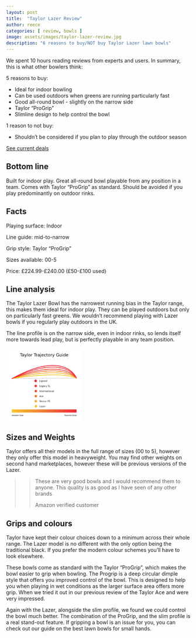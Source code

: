 ```yaml
---
layout: post
title:  "Taylor Lazer Review"
author: reece
categories: [ review, bowls ]
image: assets/images/taylor-lazer-review.jpg
description: "6 reasons to buy/NOT buy Taylor Lazer lawn bowls"
---
```


<div class="overview" markdown="1">

We spent  10 hours reading reviews from experts and users. In summary, this is what other bowlers think:

5 reasons to buy:
* Ideal for indoor bowling
* Can be used outdoors when greens are running particularly fast
* Good all-round bowl - slightly on the narrow side
* Taylor “ProGrip”
* Slimline design to help control the bowl



1 reason to not buy:
* Shouldn’t be considered if you plan to play through the outdoor season


<div class="stars">
  <i class="fas fa-star"></i>
  <i class="fas fa-star"></i>
  <i class="fas fa-star"></i>
  <i class="fas fa-star"></i>
  <i class="fas fa-star"></i>
</div>


<a href="https://www.amazon.co.uk/gp/product/B07L5NC66P/ref=as_li_qf_asin_il_tl?ie=UTF8&tag=jackhighbow0a-21&creative=6738&linkCode=as2&creativeASIN=B07L5NC66P&linkId=914744cf2972eafc0cd25405c1cbfcc8"  class="btn more"  target="_blank">See current deals</a>

</div>

## Bottom line

Built for indoor play. Great all-round bowl playable from any position in a team. Comes with Taylor “ProGrip” as standard.
Should be avoided if you play predominantly on outdoor rinks.

## Facts

Playing surface: Indoor

Line guide: mid-to-narrow

Grip style: Taylor “ProGrip”

Sizes available: 00-5

Price: £224.99-£240.00 (£50-£100 used)



## Line analysis

The Taylor Lazer Bowl has the narrowest running bias in the Taylor range, this makes them ideal for indoor play. They can be played outdoors but only on particularly fast greens. We wouldn’t recommend playing with Lazer bowls if you regularly play outdoors in the UK.

The line profile is on the narrow side, even in indoor rinks, so lends itself more towards lead play, but is perfectly playable in any team position.

<img src="/assets/images/thomas-taylor-trajectory-guide-2020.png" alt="Trajectory guide/bias guide for Thomas Taylor lawn bowl models"  height="200px" />


## Sizes and Weights

Taylor offers all their models in the full range of sizes (00 to 5), however they only offer this model in heavyweight. You may find other weights on second hand marketplaces, however these will be previous versions of the Lazer.

>> These are very good bowls and I would recommend them to anyone. This quality is as good as I have seen of any other brands
>> 
>> Amazon verified customer


## Grips and colours

Taylor have kept their colour choices down to a minimum across their whole range. The Lazer model is no different with the only option being the traditional black. If you prefer the modern colour schemes you’ll have to look elsewhere.

These bowls come as standard with the Taylor “ProGrip”, which makes the bowl easier to grip when bowling. The Progrip is a deep circular dimple style that offers you improved control of the bowl. This is designed to help you when playing in wet conditions as the larger surface area offers more grip. When we tried it out in our previous review of the Taylor Ace and were very impressed. 

Again with the Lazer, alongside the slim profile, we found we could control the bowl much better. The combination of the ProGrip, and the slim profile is a real stand-out feature. If gripping a bowl is an issue for you, you can check out our guide on the best lawn bowls for small hands.
